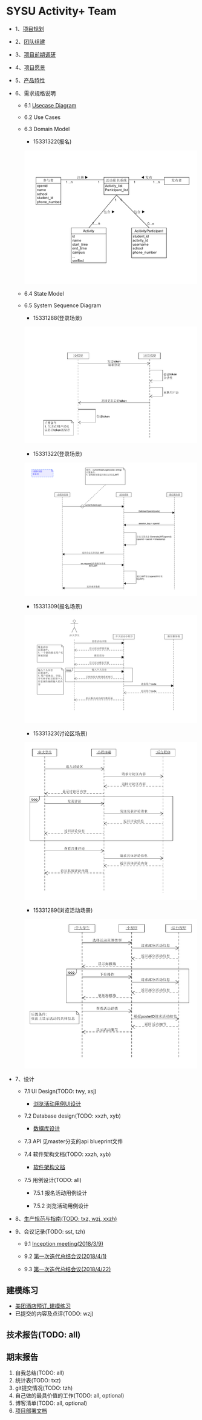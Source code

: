 # [](#TOC) SYSU Activity+ Team

* 1、[项目规划](01_About.md)

* 2、[团队组建](02_Team_Profile.md)

* 3、[项目前期调研](03_Investigation.md)

* 4、[项目愿景](04_Vision.md)

* 5、[产品特性](05_Product_Backlog.md)

* 6、需求规格说明

    - 6.1 [Usecase Diagram](10_Usecase_Diagram.md)

    - 6.2 Use Cases

    - 6.3 Domain Model
        - 15331322(报名)
        
        ![xxz](pic/activity-registrant-conception-model.png)

    - 6.4 State Model

    - 6.5 System Sequence Diagram
        - 15331288(登录场景)
        
        ![txz](pic/txz_ssd.png)
        
        - 15331322(登录场景)
        
        ![xxz](pic/xxz_ssd.png)

        - 15331309(报名场景)
        
        ![wzj](pic/wzj_ssd.png)

        - 15331323(讨论区场景)
       
        ![xsj](pic/xsj_ssd.png)

        - 15331289(浏览活动场景)
        
        ![twy](pic/twy_ssd.png)

* 7、设计
    - 7.1 UI Design(TODO: twy, xsj)
        - [浏览活动用例UI设计](09_UI-Design_for_some_usecases.md)

    - 7.2 Database design(TODO: xxzh, xyb)
        - [数据库设计](13_DB_Design_for_System.md)

    - 7.3 API
        见master分支的api blueprint文件

    - 7.4 软件架构文档(TODO: xxzh, xyb)
        - [软件架构文档](14_Architure.md)

    - 7.5 用例设计(TODO: all)
        
        - 7.5.1 报名活动用例设计
        
        - 7.5.2 浏览活动用例设计

* 8、[生产规范与指南(TODO: txz, wzj, xxzh)](08_规范.md)

* 9、会议记录(TODO: sst, tzh)

    - 9.1 [Inception meeting(2018/3/9)](06_Inception_meeting-20180309.md)

    - 9.2 [第一次迭代总结会议(2018/4/1)](07_Iter-1_Meeting-20180401.md)

    - 9.3 [第一次迭代总结会议(2018/4/22)](12_Iter-2_Meeting-20180422.md)


## 建模练习

- [美团酒店预订_建模练习](11_MeiTuan_ReserveHotel_Documentation_Practice.md)
- 已提交的内容及点评(TODO: wzj)

## 技术报告(TODO: all)

## 期末报告

1. 自我总结(TODO: all)
2. 统计表(TODO: txz)
3. git提交情况(TODO: tzh)
4. 自己做的最具价值的工作(TODO: all, optional)
5. 博客清单(TODO: all, optional)
6. [项目部署文档](https://github.com/SYSU-ActivityPlusPC/document/blob/master/01_%E5%AE%89%E8%A3%85%E9%83%A8%E7%BD%B2%E8%AF%B4%E6%98%8E.md)
